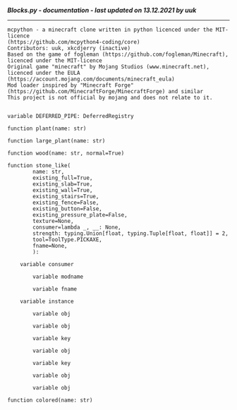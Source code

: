***Blocks.py - documentation - last updated on 13.12.2021 by uuk***
___

    mcpython - a minecraft clone written in python licenced under the MIT-licence 
    (https://github.com/mcpython4-coding/core)
    Contributors: uuk, xkcdjerry (inactive)
    Based on the game of fogleman (https://github.com/fogleman/Minecraft), licenced under the MIT-licence
    Original game "minecraft" by Mojang Studios (www.minecraft.net), licenced under the EULA
    (https://account.mojang.com/documents/minecraft_eula)
    Mod loader inspired by "Minecraft Forge" (https://github.com/MinecraftForge/MinecraftForge) and similar
    This project is not official by mojang and does not relate to it.


    variable DEFERRED_PIPE: DeferredRegistry

    function plant(name: str)

    function large_plant(name: str)

    function wood(name: str, normal=True)

    function stone_like(
            name: str,
            existing_full=True,
            existing_slab=True,
            existing_wall=True,
            existing_stairs=True,
            existing_fence=False,
            existing_button=False,
            existing_pressure_plate=False,
            texture=None,
            consumer=lambda _, __: None,
            strength: typing.Union[float, typing.Tuple[float, float]] = 2,
            tool=ToolType.PICKAXE,
            fname=None,
            ):

        variable consumer

            variable modname

            variable fname

        variable instance

            variable obj

            variable obj

            variable key

            variable obj

            variable key

            variable obj

            variable obj

    function colored(name: str)